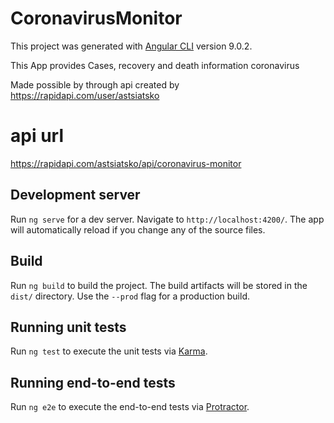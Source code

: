 # CoronavirusMonitor

This project was generated with [Angular CLI](https://github.com/angular/angular-cli) version 9.0.2.

This App provides Cases, recovery and death information coronavirus

Made possible by through api created by https://rapidapi.com/user/astsiatsko

# api url
https://rapidapi.com/astsiatsko/api/coronavirus-monitor




## Development server

Run `ng serve` for a dev server. Navigate to `http://localhost:4200/`. The app will automatically reload if you change any of the source files.


## Build

Run `ng build` to build the project. The build artifacts will be stored in the `dist/` directory. Use the `--prod` flag for a production build.

## Running unit tests

Run `ng test` to execute the unit tests via [Karma](https://karma-runner.github.io).

## Running end-to-end tests

Run `ng e2e` to execute the end-to-end tests via [Protractor](http://www.protractortest.org/).
